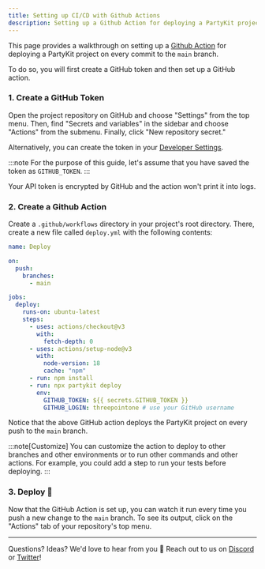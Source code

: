 ```yaml
---
title: Setting up CI/CD with Github Actions
description: Setting up a Github Action for deploying a PartyKit project on every commit to the `main` branch.
---
```


This page provides a walkthrough on setting up a [Github Action](https://github.com/features/actions) for deploying a PartyKit project on every commit to the `main` branch.

To do so, you will first create a GitHub token and then set up a GitHub action.

### 1. Create a GitHub Token

Open the project repository on GitHub and choose "Settings" from the top menu. Then, find "Secrets and variables" in the sidebar and choose "Actions" from the submenu. Finally, click "New repository secret."

Alternatively, you can create the token in your [Developer Settings](https://github.com/settings/tokens/new).

:::note
For the purpose of this guide, let's assume that you have saved the token as `GITHUB_TOKEN`.
:::

Your API token is encrypted by GitHub and the action won't print it into logs.

### 2. Create a Github Action

Create a `.github/workflows` directory in your project's root directory. There, create a new file called `deploy.yml` with the following contents:

```yaml
name: Deploy

on:
  push:
    branches:
      - main

jobs:
  deploy:
    runs-on: ubuntu-latest
    steps:
      - uses: actions/checkout@v3
        with:
          fetch-depth: 0
      - uses: actions/setup-node@v3
        with:
          node-version: 18
          cache: "npm"
      - run: npm install
      - run: npx partykit deploy
        env:
          GITHUB_TOKEN: ${{ secrets.GITHUB_TOKEN }}
          GITHUB_LOGIN: threepointone # use your GitHub username
```

Notice that the above GitHub action deploys the PartyKit project on every push to the `main` branch.

:::note[Customize]
You can customize the action to deploy to other branches and other environments or to run other commands and other actions. For example, you could add a step to run your tests before deploying.
:::

### 3. Deploy 🚀

Now that the GitHub Action is set up, you can watch it run every time you push a new change to the `main` branch. To see its output, click on the "Actions" tab of your repository's top menu.

---

Questions? Ideas? We'd love to hear from you 🎈 Reach out to us on [Discord](https://discord.gg/KDZb7J4uxJ) or [Twitter](https://twitter.com/partykit_io)!
